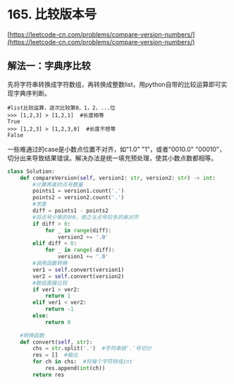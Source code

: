 # 165. 比较版本号

[https://leetcode-cn.com/problems/compare-version-numbers/](https://leetcode-cn.com/problems/compare-version-numbers/)

##  解法一：字典序比较

先将字符串转换成字符数组，再转换成整数list，用python自带的比较运算即可实现字典序判断。

```text
#list比较运算，逐次比较第0，1，2，...位
>>> [1,2,3] > [1,2,1]  #长度相等
True
>>> [1,2,3] > [1,2,3,0]  #长度不想等
False
```

一些难通过的case是小数点位置不对齐，如"1.0" "1"，或者"0010.0" "00010"，切分出来导致结果错误。解决办法是统一填充预处理，使其小数点数都相等。

```python
class Solution:
    def compareVersion(self, version1: str, version2: str) -> int:
        #计算两者的点号数量
        points1 = version1.count('.')
        points2 = version2.count('.')
        #求差
        diff = points1 - points2
        #将点号少串的补0，使之与点号较多的串对齐
        if diff > 0:
            for _ in range(diff):
                version2 += '.0'
        elif diff < 0:
            for _ in range(-diff):
                version1 += '.0'
        #调用函数转换
        ver1 = self.convert(version1)
        ver2 = self.convert(version2)
        #数组直接比较
        if ver1 > ver2:
            return 1
        elif ver1 < ver2:
            return -1
        else:
            return 0
    
    #转换函数
    def convert(self, str):
        chs = str.split('.')  #字符串按'.'号切分
        res = []  #输出
        for ch in chs:  #将每个字符转成int
            res.append(int(ch))
        return res
```


